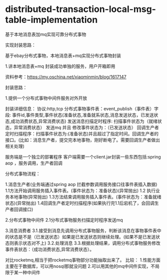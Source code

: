 # distributed-transaction-local-msg-table-implementation
基于本地消息表加mq实现可靠分布式事物


实现封装思路：

基于ebay分布式事物，本地消息表+mq实现分布式事物封装

1.讲本地消息表+mq 封装成功单独的服务，用户开箱即用

资料参考：https://my.oschina.net/xiaominmin/blog/1617147




封装思路：

1.提供一个分布式事物中间件服务对外开放

封装详细信息：
协议:http,tcp
分布式事物事件表：event_publish（事件表）字段:  事件id,事件类型,事件状态(准备状态,准备就系状态,消息发送状态，已发送状态,成功消费状态,异常消费状态)
发送消息扫描定时程序: 扫描事件状态为（就绪状态，异常消费状态） 发送mq 并且 修改事件状态为：（已发送状态）
回调生产者定时扫描程序：扫描事件状态为:(准备状态)并且超过了指定时间。回调生产者的接口。(比如：消息生产者，提交完本地事物，刚好断电了。需要回调生产者做出相关处理)


服务端是一个独立的部署程序
客户端需要一个client.jar封装一些东西包括:spring aop ，服务调用，生产者回调


分布式事物流程：

1.消息生产者(业务端通过spring aop 拦截参数调用服务接口往事件表插入数据)
1.1方法开始调用服务插入事件表。(事件状态为：准备状态)(异常抛出)
1.2 执行业务本地事物(异常抛出)
1.3方法结束调用服务插入事件表。(事件状态为：准备就绪状态)(异常抛出)
1.4回调生产者定时扫描程序(如果执行完1.1后宕机了，会回调生产者回调接口)



2.分布式事物中间件
2.1分布式事物服务扫描定时程序发送mq


3.消息消费者
3.1.接受到消息先调用分布式事物服务，判断该消息在事物事件表中的状态是不是（已发送状态）如果是已发送状态则继续处理。(如果不是已发送状态则表示状态对不上)
3.2.处理消息
3.3.根据处理结果，调用分布式事物服务修改事件表状态：（成功消费状态,异常消费状态）。



对比rocketmq,相当于把rocketmq事物部分功能抽取出来了。
比较：
1.性能方面主要在于数据库，可以用nosql那就没问题
2.可以用其他的mq中间件实现，不局限于某一种中间件




